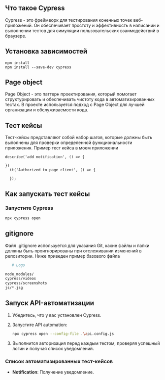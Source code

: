 
## Что такое Cypress
Cypress - это фреймворк для тестирования конечных точек веб-приложений. Он обеспечивает простоту и эффективность в написании и выполнении тестов для симуляции пользовательских взаимодействий в браузере.

## Установка зависимостей

```Install 
npm install 
npm install --save-dev cypress
```
## Page object
Page Object - это паттерн проектирования, который помогает структурировать и обеспечивать чистоту кода в автоматизированных тестах. В проекте используется подход с Page Object для лучшей организации и обслуживаемости кода.

## Тест кейсы

Тест-кейсы представляют собой набор шагов, которые должны быть выполнены для проверки определенной функциональности приложения. Пример тест кейса в моем приложении
```
describe('add notification', () => {

})
  it('Authorized to page client', () => {
  
  });

```

## Как запускать тест кейсы

### Запустите Cypress
   ```bash
   npx cypress open
```

## gitignore
  Файл .gitignore используется для указания Git, какие файлы и папки должны быть проигнорированы при отслеживании изменений в репозитории. Ниже приведен пример базового файла  
 ```bash
    # Logs
 
node_modules/
cypress/videos
cypress/screenshots
js/*.jsg
```


## Запуск API-автоматизации

1. Убедитесь, что у вас установлен Cypress.
2. Запустите API automation:

    ```bash
    npx cypress open --config-file .\api.config.js
    ```

3. Выполнится авторизация перед каждым тестом, проверяя успешный логин и получая список уведомлений.

### Список автоматизированных тест-кейсов

- **Notification**: Получение уведомление.
 